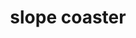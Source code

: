 ---
pid: MX214
title: slope coaster
location_transcription: Dorney Park
zipcode: '19139'
outside_phl: 
neighborhood: Walnut Hill
age: '10'
age_range: 6-13
instagram: 
image_file_name: MX_214.jpg
proposal_transcription: 
topic: Unknown
topic_summary: '0'
type: Infrastructure,Interactive,Space
keywords_other: 
credit: 
image_labels: Slope coaster
twitter: 
facebook: 
permalink: "/monuments/mx214/"
layout: item-page
---
